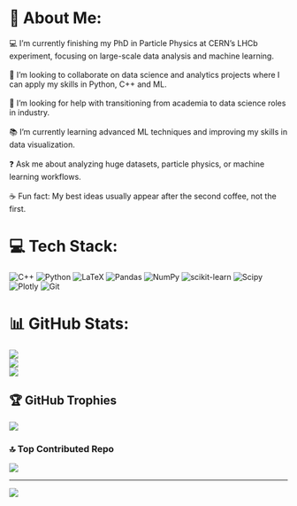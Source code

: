 # 💫 About Me:
💻 I’m currently finishing my PhD in Particle Physics at CERN’s LHCb experiment, focusing on large-scale data analysis and machine learning.<br><br>🤝 I’m looking to collaborate on data science and analytics projects where I can apply my skills in Python, C++ and ML.<br><br>🧠 I’m looking for help with transitioning from academia to data science roles in industry.<br><br>📚 I’m currently learning advanced ML techniques and improving my skills in data visualization.<br><br>❓ Ask me about analyzing huge datasets, particle physics, or machine learning workflows.<br><br>☕ Fun fact: My best ideas usually appear after the second coffee, not the first.


# 💻 Tech Stack:
![C++](https://img.shields.io/badge/c++-%2300599C.svg?style=for-the-badge&logo=c%2B%2B&logoColor=white) ![Python](https://img.shields.io/badge/python-3670A0?style=for-the-badge&logo=python&logoColor=ffdd54) ![LaTeX](https://img.shields.io/badge/latex-%23008080.svg?style=for-the-badge&logo=latex&logoColor=white) ![Pandas](https://img.shields.io/badge/pandas-%23150458.svg?style=for-the-badge&logo=pandas&logoColor=white) ![NumPy](https://img.shields.io/badge/numpy-%23013243.svg?style=for-the-badge&logo=numpy&logoColor=white) ![scikit-learn](https://img.shields.io/badge/scikit--learn-%23F7931E.svg?style=for-the-badge&logo=scikit-learn&logoColor=white) ![Scipy](https://img.shields.io/badge/SciPy-%230C55A5.svg?style=for-the-badge&logo=scipy&logoColor=%white) ![Plotly](https://img.shields.io/badge/Plotly-%233F4F75.svg?style=for-the-badge&logo=plotly&logoColor=white) ![Git](https://img.shields.io/badge/git-%23F05033.svg?style=for-the-badge&logo=git&logoColor=white)
# 📊 GitHub Stats:
![](https://github-readme-stats.vercel.app/api?username=Sara-Sellam&theme=outrun&hide_border=false&include_all_commits=false&count_private=false)<br/>
![](https://nirzak-streak-stats.vercel.app/?user=Sara-Sellam&theme=outrun&hide_border=false)<br/>
![](https://github-readme-stats.vercel.app/api/top-langs/?username=Sara-Sellam&theme=outrun&hide_border=false&include_all_commits=false&count_private=false&layout=compact)

## 🏆 GitHub Trophies
![](https://github-profile-trophy.vercel.app/?username=Sara-Sellam&theme=radical&no-frame=false&no-bg=true&margin-w=4)

### 🔝 Top Contributed Repo
![](https://github-contributor-stats.vercel.app/api?username=Sara-Sellam&limit=5&theme=dark&combine_all_yearly_contributions=true)

---
[![](https://visitcount.itsvg.in/api?id=Sara-Sellam&icon=0&color=0)](https://visitcount.itsvg.in)

<!-- Proudly created with GPRM ( https://gprm.itsvg.in ) -->
